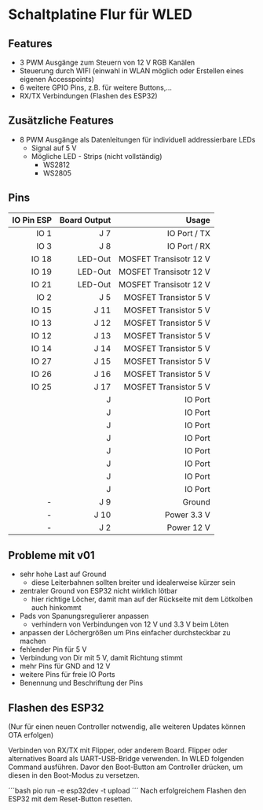 # Schaltplatine Flur für WLED

## Features

- 3 PWM Ausgänge zum Steuern von 12 V RGB Kanälen
- Steuerung durch WIFI (einwahl in WLAN möglich oder Erstellen eines eigenen Accesspoints)
- 6 weitere GPIO Pins, z.B. für weitere Buttons,…
- RX/TX Verbindungen (Flashen des ESP32)

## Zusätzliche Features

- 8 PWM Ausgänge als Datenleitungen für individuell addressierbare LEDs
  - Signal auf 5 V
  - Mögliche LED - Strips (nicht vollständig)
    - WS2812
    - WS2805

## Pins

| IO Pin ESP | Board Output | Usage |
| ---------------:| ---------------:| ---------------:|
| IO  1 | J  7 | IO Port / TX |
| IO  3 | J  8 | IO Port / RX |
| IO 18 | LED-Out | MOSFET Transisotr 12 V |
| IO 19 | LED-Out | MOSFET Transisotr 12 V |
| IO 21 | LED-Out | MOSFET Transisotr 12 V |
| IO  2 | J  5 | MOSFET Transistor  5 V |
| IO 15 | J 11 | MOSFET Transistor  5 V |
| IO 13 | J 12 | MOSFET Transistor  5 V |
| IO 12 | J 13 | MOSFET Transistor  5 V |
| IO 14 | J 14 | MOSFET Transistor  5 V |
| IO 27 | J 15 | MOSFET Transistor  5 V |
| IO 26 | J 16 | MOSFET Transistor  5 V |
| IO 25 | J 17 | MOSFET Transistor  5 V |
|    | J | IO Port |
|    | J | IO Port |
|    | J | IO Port |
|    | J | IO Port |
|    | J | IO Port |
|    | J | IO Port |
|    | J | IO Port |
|    | J | IO Port |
| - | J  9 | Ground |
|  - | J 10 | Power 3.3 V |
|  - | J  2| Power  12 V |

## Probleme mit v01

- sehr hohe Last auf Ground
  - diese Leiterbahnen sollten breiter und idealerweise kürzer sein
- zentraler Ground von ESP32 nicht wirklich lötbar
  - hier richtige Löcher, damit man auf der Rückseite mit dem Lötkolben auch hinkommt
- Pads von Spanungsregulierer anpassen
  - verhindern von Verbindungen von 12 V und 3.3 V beim Löten
- anpassen der Löchergrößen um Pins einfacher durchsteckbar zu machen
- fehlender Pin für 5 V
- Verbindung von Dir mit 5 V, damit Richtung stimmt
- mehr Pins für GND and 12 V
- weitere Pins für freie IO Ports
- Benennung und Beschriftung der Pins

## Flashen des ESP32

(Nur für einen neuen Controller notwendig, alle weiteren Updates können OTA erfolgen)

Verbinden von RX/TX mit Flipper, oder anderem Board.
Flipper oder alternatives Board als UART-USB-Bridge verwenden.
In WLED folgenden Command ausführen.
Davor den Boot-Button am Controller drücken,
um diesen in den Boot-Modus zu versetzen.

´´´bash
pio run -e esp32dev -t upload
´´´
Nach erfolgreichem Flashen den ESP32 mit dem Reset-Button resetten.
